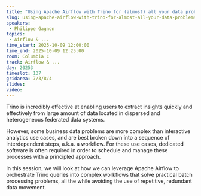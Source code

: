 ```yaml
---
title: "Using Apache Airflow with Trino for (almost) all your data problems"
slug: using-apache-airflow-with-trino-for-almost-all-your-data-problems
speakers:
 - Philippe Gagnon
topics:
 - Airflow & ...
time_start: 2025-10-09 12:00:00
time_end: 2025-10-09 12:25:00
room: Columbia C
track: Airflow & ...
day: 20253
timeslot: 137
gridarea: 7/3/8/4
slides:
video:
---
```


Trino is incredibly effective at enabling users to extract insights quickly and effectively from large amount of data located in dispersed and heterogeneous federated data systems.

However, some business data problems are more complex than interactive analytics use cases, and are best broken down into a sequence of interdependent steps, a.k.a. a workflow. For these use cases, dedicated software is often required in order to schedule and manage these processes with a principled approach.

In this session, we will look at how we can leverage Apache Airflow to orchestrate Trino queries into complex workflows that solve practical batch processing problems, all the while avoiding the use of repetitive, redundant data movement.